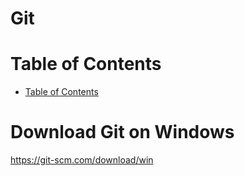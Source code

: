 # Git

# Table of Contents
- [Table of Contents](#table-of-contents)


# Download Git on Windows
https://git-scm.com/download/win

